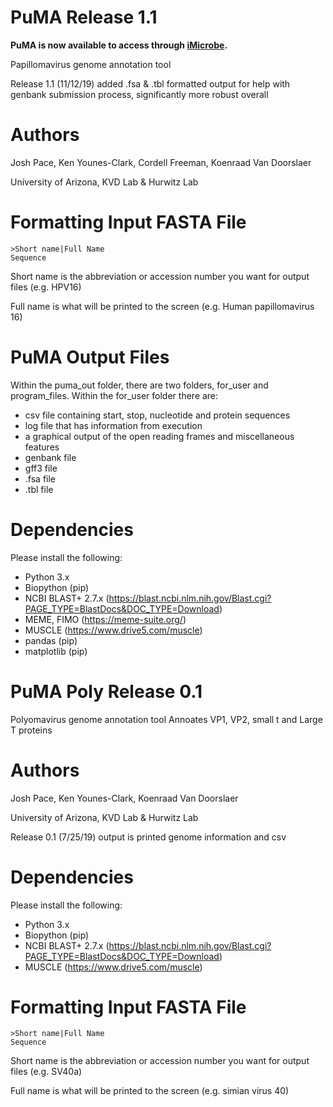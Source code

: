 # PuMA Release 1.1 

**PuMA is now available to access through [iMicrobe](https://www.imicrobe.us).**

Papillomavirus genome annotation tool

Release 1.1 (11/12/19) added .fsa & .tbl formatted output for help with genbank submission process, significantly more robust overall
# Authors

Josh Pace, Ken Younes-Clark, Cordell Freeman, Koenraad Van Doorslaer 

University of Arizona, KVD Lab & Hurwitz Lab

# Formatting Input FASTA File
    
    >Short name|Full Name
    Sequence


Short name is the abbreviation or accession number you want for output files (e.g. HPV16)

Full name is what will be printed to the screen (e.g. Human papillomavirus 16)

# PuMA Output Files

Within the puma_out folder, there are two folders, for_user and program_files. Within the for_user folder there are:
* csv file containing start, stop, nucleotide and protein sequences
* log file that has information from execution
* a graphical output of the open reading frames and miscellaneous features 
* genbank file 
* gff3 file 
* .fsa file
* .tbl file

# Dependencies 

Please install the following:

* Python 3.x
* Biopython (pip)
* NCBI BLAST+ 2.7.x (https://blast.ncbi.nlm.nih.gov/Blast.cgi?PAGE_TYPE=BlastDocs&DOC_TYPE=Download)
* MEME, FIMO (https://meme-suite.org/)
* MUSCLE (https://www.drive5.com/muscle)
* pandas (pip)
* matplotlib (pip)

# PuMA Poly Release 0.1 

Polyomavirus genome annotation tool 
Annoates VP1, VP2, small t and Large T proteins

# Authors

Josh Pace, Ken Younes-Clark, Koenraad Van Doorslaer 

University of Arizona, KVD Lab & Hurwitz Lab

Release 0.1 (7/25/19) output is printed genome information and csv

# Dependencies 

Please install the following:

* Python 3.x
* Biopython (pip)
* NCBI BLAST+ 2.7.x (https://blast.ncbi.nlm.nih.gov/Blast.cgi?PAGE_TYPE=BlastDocs&DOC_TYPE=Download)
* MUSCLE (https://www.drive5.com/muscle)

# Formatting Input FASTA File
    
    >Short name|Full Name
    Sequence


Short name is the abbreviation or accession number you want for output files (e.g. SV40a)

Full name is what will be printed to the screen (e.g. simian virus 40)
